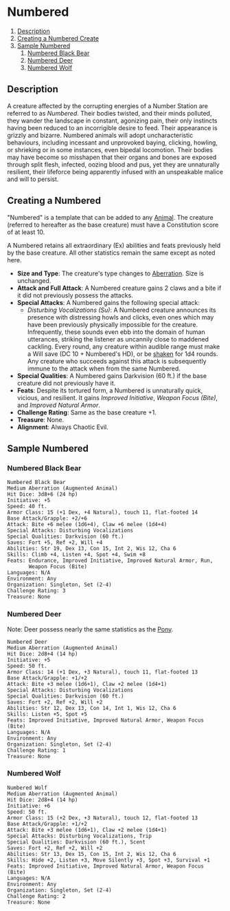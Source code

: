 # Numbered

1. [Description](#description)
2. [Creating a Numbered Create](#create-a-numbered-create)
3. [Sample Numbered](#sample-numbered)
    1. [Numbered Black Bear](#numbered-black-bear)
    2. [Numbered Deer](#numbered-deer)
    3. [Numbered Wolf](#numbered-wolf)

## Description

A creature affected by the corrupting energies of a Number Station are referred to as _Numbered_. Their bodies twisted, and their minds polluted, they wander the landscape in constant, agonizing pain, their only instincts having been reduced to an incorrigible desire to feed. Their appearance is grizzly and bizarre. Numbered animals will adopt uncharacteristic behaviours, including incessant and unprovoked baying, clicking, howling, or shrieking or in some instances, even bipedal locomotion. Their bodies may have become so misshapen that their organs and bones are exposed through split flesh, infected, oozing blood and pus, yet they are unnaturally resilient, their lifeforce being apparently infused with an unspeakable malice and will to persist.

## Creating a Numbered

"Numbered" is a template that can be added to any [Animal](http://dandwiki.com/wiki/SRD:Animal). The creature (referred to hereafter as the base creature) must have a Constitution score of at least 10.

A Numbered retains all extraordinary (Ex) abilities and feats previously held by the base creature. All other statistics remain the same except as noted here.

* **Size and Type**: The creature's type changes to [Aberration](http://dandwiki.com/wiki/SRD:Aberration). Size is unchanged.
* **Attack and Full Attack**: A Numbered creature gains 2 claws and a bite if it did not previously possess the attacks.
* **Special Attacks**: A Numbered gains the following special attack:
    * _Disturbing Vocalizations (Su)_: A Numbered creature announces its presence with distressing howls and clicks, even ones which may have been previously physically impossible for the creature. Infrequently, these sounds even ebb into the domain of human utterances, striking the listener as uncannily close to maddened cackling. Every round, any creature within audible range must make a Will save (DC 10 + Numbered's HD), or be [shaken](http://dandwiki.com/wiki/SRD:Shaken) for 1d4 rounds. Any creature who succeeds against this attack is subsequently immune to the attack when from the same Numbered.
* **Special Qualities**: A Numbered gains Darkvision (60 ft.) if the base creature did not previously have it.
* **Feats**: Despite its tortured form, a Numbered is unnaturally quick, vicious, and resilient. It gains _Improved Initiative_, _Weapon Focus (Bite)_, and _Improved Natural Armor_.
* **Challenge Rating**: Same as the base creature +1.
* **Treasure**: None.
* **Alignment**: Always Chaotic Evil.

## Sample Numbered

### Numbered Black Bear

```
Numbered Black Bear
Medium Aberration (Augmented Animal)
Hit Dice: 3d8+6 (24 hp)
Initiative: +5
Speed: 40 ft.
Armor Class: 15 (+1 Dex, +4 Natural), touch 11, flat-footed 14
Base Attack/Grapple: +2/+6
Attack: Bite +6 melee (1d6+4), Claw +6 melee (1d4+4)
Special Attacks: Disturbing Vocalizations
Special Qualities: Darkvision (60 ft.)
Saves: Fort +5, Ref +2, Will +4
Abilities: Str 19, Dex 13, Con 15, Int 2, Wis 12, Cha 6
Skills: Climb +4, Listen +4, Spot +4, Swim +8
Feats: Endurance, Improved Initiative, Improved Natural Armor, Run,
       Weapon Focus (Bite)
Languages: N/A
Environment: Any
Organization: Singleton, Set (2-4)
Challenge Rating: 3
Treasure: None

```

### Numbered Deer

Note: Deer possess nearly the same statistics as the [Pony](http://dandwiki.com/wiki/SRD:Pony).

```
Numbered Deer
Medium Aberration (Augmented Animal)
Hit Dice: 2d8+4 (14 hp)
Initiative: +5
Speed: 50 ft.
Armor Class: 14 (+1 Dex, +3 Natural), touch 11, flat-footed 13
Base Attack/Grapple: +1/+2
Attack: Bite +3 melee (1d6+1), Claw +2 melee (1d4+1)
Special Attacks: Disturbing Vocalizations
Special Qualities: Darkvision (60 ft.)
Saves: Fort +2, Ref +2, Will +2
Abilities: Str 12, Dex 13, Con 14, Int 1, Wis 12, Cha 6
Skills: Listen +5, Spot +5
Feats: Improved Initiative, Improved Natural Armor, Weapon Focus (Bite)
Languages: N/A
Environment: Any
Organization: Singleton, Set (2-4)
Challenge Rating: 1
Treasure: None
```

### Numbered Wolf

```
Numbered Wolf
Medium Aberration (Augmented Animal)
Hit Dice: 2d8+4 (14 hp)
Initiative: +6
Speed: 50 ft.
Armor Class: 15 (+2 Dex, +3 Natural), touch 12, flat-footed 13
Base Attack/Grapple: +1/+2
Attack: Bite +3 melee (1d6+1), Claw +2 melee (1d4+1)
Special Attacks: Disturbing Vocalizations, Trip
Special Qualities: Darkvision (60 ft.), Scent
Saves: Fort +2, Ref +2, Will +2
Abilities: Str 13, Dex 15, Con 15, Int 2, Wis 12, Cha 6
Skills: Hide +2, Listen +3, Move Silently +3, Spot +3, Survival +1
Feats: Improved Initiative, Improved Natural Armor, Weapon Focus (Bite)
Languages: N/A
Environment: Any
Organization: Singleton, Set (2-4)
Challenge Rating: 2
Treasure: None
```
